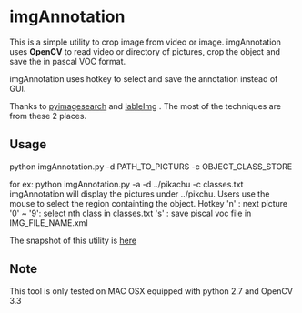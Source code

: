 # imgAnnotation
This is a simple utility to crop image from video or image. imgAnnotation uses **OpenCV** to read video or directory of pictures, crop the object and save the in pascal VOC format.

imgAnnotation uses hotkey to select and save the annotation instead of GUI.

Thanks to [pyimagesearch](https://www.pyimagesearch.com/) and [lableImg](https://github.com/tzutalin/labelImg) . The most of the techniques are from these 2 places.

## Usage
python imgAnnotation.py -d PATH_TO_PICTURS -c OBJECT_CLASS_STORE

for ex:
  python imgAnnotation.py -a -d ../pikachu -c classes.txt
  imgAnnotation will display the pictures under ../pikchu. Users use the mouse to select the region containting the object.
  Hotkey
    'n' : next picture
    '0' ~ '9': select nth class in classes.txt
    's' : save piscal voc file in IMG_FILE_NAME.xml

The snapshot of this utility is [here](https://goo.gl/gvv8rX)

## Note
This tool is only tested on MAC OSX equipped with python 2.7 and OpenCV 3.3
